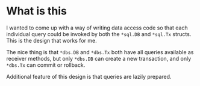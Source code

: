 # What is this

I wanted to come up with a way of writing data access code so that each individual query could be
invoked by both the `*sql.DB` and `*sql.Tx` structs. This is the design that works for me.

The nice thing is that `*dbs.DB` and `*dbs.Tx` both have all queries available as receiver methods, but
only `*dbs.DB` can create a new transaction, and only `*dbs.Tx` can commit or rollback.

Additional feature of this design is that queries are lazily prepared.